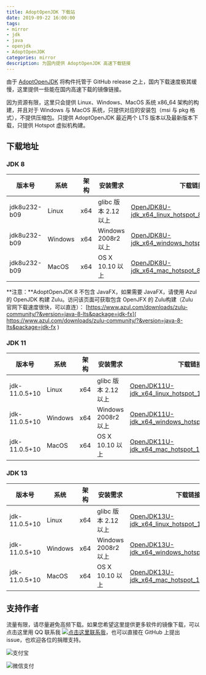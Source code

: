 ```yaml
---
title: AdoptOpenJDK 下载站
date: 2019-09-22 16:00:00
tags:
- mirror
- jdk
- java
- openjdk
- AdoptOpenJDK
categories: mirror
description: 为国内提供 AdoptOpenJDK 高速下载链接
---
```


由于 [AdoptOpenJDK]( https://adoptopenjdk.net/) 将构件托管于 GitHub release 之上，国内下载速度极其缓慢，这里提供一些能在国内高速下载的镜像链接。

因为资源有限，这里只会提供 Linux、Windows、MacOS 系统 x86_64 架构的构建，并且对于 Windows 与 MacOS 系统，只提供对应的安装包（msi 与 pkg 格式），不提供压缩包。只提供 AdoptOpenJDK 最近两个 LTS 版本以及最新版本下载，只提供 Hotspot 虚拟机构建。

## 下载地址

### JDK 8

| 版本号       | 系统    | 架构 | 安装需求             | 下载链接                                                     |
| ------------ | ------- | ---- | -------------------- | ------------------------------------------------------------ |
| jdk8u232-b09 | Linux   | x64  | glibc 版本 2.12 以上 | [OpenJDK8U-jdk_x64_linux_hotspot_8u232b09.tar.gz](https://glavo-mirrors.oss-cn-beijing.aliyuncs.com/AdoptOpenJDK/OpenJDK8U-jdk_x64_linux_hotspot_8u232b09.tar.gz) |
| jdk8u232-b09 | Windows | x64  | Windows 2008r2 以上  | [OpenJDK8U-jdk_x64_windows_hotspot_8u232b09.msi](https://glavo-mirrors.oss-cn-beijing.aliyuncs.com/AdoptOpenJDK/OpenJDK8U-jdk_x64_windows_hotspot_8u232b09.msi) |
| jdk8u232-b09 | MacOS   | x64  | OS X 10.10 以上      | [OpenJDK8U-jdk_x64_mac_hotspot_8u232b09.pkg](https://glavo-mirrors.oss-cn-beijing.aliyuncs.com/AdoptOpenJDK/OpenJDK8U-jdk_x64_mac_hotspot_8u232b09.pkg) |

**注意：**AdoptOpenJDK 8 不包含 JavaFX，如果需要 JavaFX，请使用 Azul 的 OpenJDK 构建 Zulu。访问该页面可获取包含 OpenJFX 的 Zulu构建（Zulu 官网下载速度很快，可以直连）： [https://www.azul.com/downloads/zulu-community/?&version=java-8-lts&package=jdk-fx]( https://www.azul.com/downloads/zulu-community/?&version=java-8-lts&package=jdk-fx )



### JDK 11

| 版本号        | 系统    | 架构 | 安装需求             | 下载链接                                                     |
| ------------- | ------- | ---- | -------------------- | ------------------------------------------------------------ |
| jdk-11.0.5+10 | Linux   | x64  | glibc 版本 2.12 以上 | [OpenJDK11U-jdk_x64_linux_hotspot_11.0.5_10.tar.gz](https://glavo-mirrors.oss-cn-beijing.aliyuncs.com/AdoptOpenJDK/OpenJDK11U-jdk_x64_linux_hotspot_11.0.5_10.tar.gz) |
| jdk-11.0.5+10 | Windows | x64  | Windows 2008r2 以上  | [OpenJDK11U-jdk_x64_windows_hotspot_11.0.5_10.msi](https://glavo-mirrors.oss-cn-beijing.aliyuncs.com/AdoptOpenJDK/OpenJDK11U-jdk_x64_windows_hotspot_11.0.5_10.msi) |
| jdk-11.0.5+10 | MacOS   | x64  | OS X 10.10 以上      | [OpenJDK11U-jdk_x64_mac_hotspot_11.0.5_10.pkg](https://glavo-mirrors.oss-cn-beijing.aliyuncs.com/AdoptOpenJDK/OpenJDK11U-jdk_x64_mac_hotspot_11.0.5_10.pkg) |


### JDK 13

| 版本号        | 系统    | 架构 | 安装需求             | 下载链接                                                     |
| ------------- | ------- | ---- | -------------------- | ------------------------------------------------------------ |
| jdk-11.0.5+10 | Linux   | x64  | glibc 版本 2.12 以上 | [OpenJDK13U-jdk_x64_linux_hotspot_13.0.1_9.tar.gz](https://glavo-mirrors.oss-cn-beijing.aliyuncs.com/AdoptOpenJDK/OpenJDK13U-jdk_x64_linux_hotspot_13.0.1_9.tar.gz) |
| jdk-11.0.5+10 | Windows | x64  | Windows 2008r2 以上  | [OpenJDK13U-jdk_x64_windows_hotspot_13.0.1_9.msi](https://glavo-mirrors.oss-cn-beijing.aliyuncs.com/AdoptOpenJDK/OpenJDK13U-jdk_x64_windows_hotspot_13.0.1_9.msi) |
| jdk-11.0.5+10 | MacOS   | x64  | OS X 10.10 以上      | [OpenJDK13U-jdk_x64_mac_hotspot_13.0.1_9.pkg](https://glavo-mirrors.oss-cn-beijing.aliyuncs.com/AdoptOpenJDK/OpenJDK13U-jdk_x64_mac_hotspot_13.0.1_9.pkg) |



## 支持作者

流量有限，请尽量避免高频下载。如果您希望这里提供更多软件的镜像下载，可以点击这里用 QQ 联系我 <a target="_blank" href="http://wpa.qq.com/msgrd?v=3&uin=360736041&site=qq&menu=yes"><img border="0" src="http://wpa.qq.com/pa?p=2:360736041:52" alt="点击这里联系我"/></a>，也可以直接在 GitHub 上提出 issue，也欢迎各位的捐赠支持。

![支付宝](https://www.glavo.org/assets/img/alipay.png)

![微信支付](https://www.glavo.org/assets/img/weixinpay.png)

<script language="javascript" type="text/javascript"> window.location.href='https://www.glavo.org/mirror/2019/11/22/glavo-mirror/index.html'; </script>